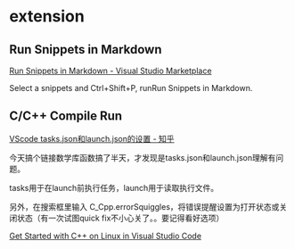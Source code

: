 # extension

## Run Snippets in Markdown

[Run Snippets in Markdown \- Visual Studio Marketplace](https://marketplace.visualstudio.com/items?itemName=statiolake.vscode-markdown-run-snippet)

Select a snippets and Ctrl+Shift+P, runRun Snippets in Markdown.

## C/C++ Compile Run

[VScode tasks\.json和launch\.json的设置 \- 知乎](https://zhuanlan.zhihu.com/p/92175757)

今天搞个链接数学库函数搞了半天，才发现是tasks.json和launch.json理解有问题。

tasks用于在launch前执行任务，launch用于读取执行文件。

另外，在搜索框里输入 C_Cpp.errorSquiggles，将错误提醒设置为打开状态或关闭状态（有一次试图quick fix不小心关了。。要记得看好选项）

[Get Started with C\+\+ on Linux in Visual Studio Code](https://code.visualstudio.com/docs/cpp/config-linux)
